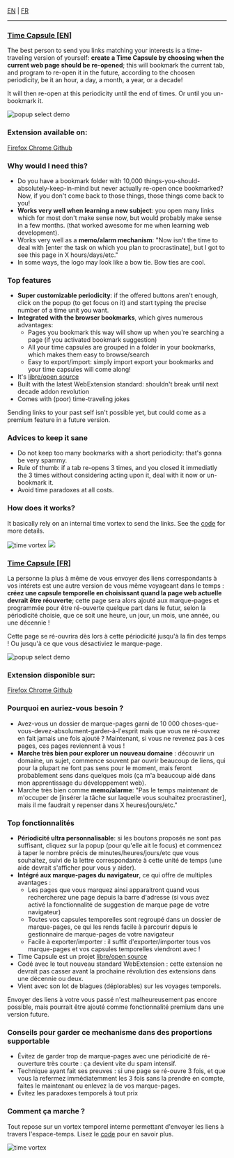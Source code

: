 <a href="#EN" rel="alternate" hreflang="en">EN</a> | <a href="#FR" rel="alternate" hreflang="fr">FR</a>

<hr>

<h3><a name="EN" href="#EN">Time Capsule [EN]</a></h3>

The best person to send you links matching your interests is a time-traveling version of yourself: <strong>create a Time Capsule by choosing when the current web page should be re-opened</strong>; this will bookmark the current tab, and program to re-open it in the future, according to the choosen periodicity, be it an hour, a day, a month, a year, or a decade!

It will then re-open at this periodicity until the end of times. Or until you un-bookmark it.

<img src="https://cloud.githubusercontent.com/assets/1596934/26828135/5223ec72-4ac0-11e7-9099-85bd92414565.gif" alt="popup select demo">

<h3>Extension available on:</h3>
<div class="marketplaces">
  <a href="https://addons.mozilla.org/en-US/addon/time-capsule" target="_blank">
    <i class="fa fa-firefox"></i>
    <span>Firefox</span>
  </a>
  <a href="https://chrome.google.com/webstore/detail/time-capsule/mmpajmbpehdbemfblpmkfmmdampljkdi" target="_blank">
    <i class="fa fa-chrome"></i>
    <span>Chrome</span>
  </a>
  <a href="http://github.com/maxlath/time-capsule" target="_blank">
    <i class="fa fa-github"></i>
    <span>Github</span>
  </a>
</div>

<h3>Why would I need this?</h3>
<ul class="bullet-list">
  <li>Do you have a bookmark folder with 10,000 things-you-should-absolutely-keep-in-mind but never actually re-open once bookmarked? Now, if you don't come back to those things, those things come back to you!</li>
  <li><strong>Works very well when learning a new subject</strong>: you open many links which for most don't make sense now, but would probably make sense in a few months. (that worked awesome for me when learning web development).</li>
  <li>
    Works very well as a <strong>memo/alarm mechanism</strong>: "Now isn't the time to deal with [enter the task on which you plan to procrastinate], but I got to see this page in X hours/days/etc."
  </li>
  <li>In some ways, the logo may look like a bow tie. Bow ties are cool.</li>
</ul>

<h3>Top features</h3>
<ul class="bullet-list">
  <li><strong>Super customizable periodicity</strong>: if the offered buttons aren't enough, click on the popup (to get focus on it) and start typing the precise number of a time unit you want.</li>
  <li><strong>Integrated with the browser bookmarks</strong>, which gives numerous advantages:
    <ul>
      <li>Pages you bookmark this way will show up when you're searching a page (if you activated bookmark suggestion)</li>
      <li>All your time capsules are grouped in a folder in your bookmarks, which makes them easy to browse/search</li>
      <li>Easy to export/import: simply import export your bookmarks and your time capsules will come along!</li>
    </ul>
  </li>
  <li>It's <a href="http://github.com/maxlath/time-capsule" title="read Time Capsule code on Github">libre/open source</a></li>
  <li>Built with the latest WebExtension standard: shouldn't break until next decade addon revolution</li>
  <li>Comes with (poor) time-traveling jokes</li>
</ul>

Sending links to your past self isn't possible yet, but could come as a premium feature in a future version.

<h3>Advices to keep it sane</h3>
<ul class="bullet-list">
  <li>Do not keep too many bookmarks with a short periodicity: that's gonna be very spammy.</li>
  <li>Rule of thumb: if a tab re-opens 3 times, and you closed it immediatly the 3 times without considering acting upon it, deal with it now or un-bookmark it.</li>
  <li>Avoid time paradoxes at all costs.</li>
</ul>

<h3>How does it works?</h3>
<p>
  It basically rely on an internal time vortex to send the links. See the <a href="https://github.com/maxlath/time-capsule">code</a> for more details.
</p>
<img src="https://i.ytimg.com/vi/B8zNLceCQXY/maxresdefault.jpg" alt="time vortex">

<a name="FR" href="#FR">
  <img src="https://raw.githubusercontent.com/maxlath/time-capsule/master/img/banners/time-capsule-on-dark-sky-with-title-and-subtitle.jpg">
  <h3>Time Capsule [FR]</h3>
</a>
La personne la plus à même de vous envoyer des liens correspondants à vos intérets est une autre version de vous même voyageant dans le temps : <strong>créez une capsule temporelle en choisissant quand la page web actuelle devrait être réouverte</strong>; cette page sera alors ajouté aux marque-pages et programmée pour être ré-ouverte quelque part dans le futur, selon la périodicité choisie, que ce soit une heure, un jour, un mois, une année, ou une décennie !

Cette page se ré-ouvrira dès lors à cette périodicité jusqu'à la fin des temps ! Ou jusqu'à ce que vous désactiviez le marque-page.

<img src="https://cloud.githubusercontent.com/assets/1596934/26828135/5223ec72-4ac0-11e7-9099-85bd92414565.gif" alt="popup select demo">

<h3>Extension disponible sur:</h3>
<div class="marketplaces">
  <a href="https://addons.mozilla.org/en-US/addon/time-capsule" target="_blank">
    <i class="fa fa-firefox"></i>
    <span>Firefox</span>
  </a>
  <a href="https://chrome.google.com/webstore/detail/time-capsule/mmpajmbpehdbemfblpmkfmmdampljkdi" target="_blank">
    <i class="fa fa-chrome"></i>
    <span>Chrome</span>
  </a>
  <a href="http://github.com/maxlath/time-capsule" target="_blank">
    <i class="fa fa-github"></i>
    <span>Github</span>
  </a>
</div>

<h3>Pourquoi en auriez-vous besoin ?</h3>
<ul class="bullet-list">
  <li>Avez-vous un dossier de marque-pages garni de 10 000 choses-que-vous-devez-absolument-garder-à-l'esprit mais que vous ne ré-ouvrez en fait jamais une fois ajouté ? Maintenant, si vous ne revenez pas à ces pages, ces pages reviennent à vous !</li>
  <li><strong>Marche très bien pour explorer un nouveau domaine</strong> : découvrir un domaine, un sujet, commence souvent par ouvrir beaucoup de liens, qui pour la plupart ne font pas sens pour le moment, mais feront probablement sens dans quelques mois (ça m'a beaucoup aidé dans mon apprentissage du développement web).</li>
  <li>
    Marche très bien comme <strong>memo/alarme</strong>: "Pas le temps maintenant de m'occuper de [insérer la tâche sur laquelle vous souhaitez procrastiner], mais il me faudrait y repenser dans X heures/jours/etc."
  </li>
</ul>

<h3>Top fonctionnalités</h3>
<ul class="bullet-list">
  <li><strong>Périodicité ultra personnalisable</strong>: si les boutons proposés ne sont pas suffisant, cliquez sur la popup (pour qu'elle ait le focus) et commencez à taper le nombre précis de minutes/heures/jours/etc que vous souhaitez, suivi de la lettre correspondante à cette unité de temps (une aide devrait s'afficher pour vous y aider).</li>
  <li><strong>Intégré aux marque-pages du navigateur</strong>, ce qui offre de multiples avantages :
    <ul>
      <li>Les pages que vous marquez ainsi apparaitront quand vous rechercherez une page depuis la barre d'adresse (si vous avez activé la fonctionnalité de suggestion de marque page de votre navigateur)</li>
      <li>Toutes vos capsules temporelles sont regroupé dans un dossier de marque-pages, ce qui les rends facile à parcourir depuis le gestionnaire de marque-pages de votre navigateur</li>
      <li>Facile à exporter/importer : il suffit d'exporter/importer tous vos marque-pages et vos capsules temporelles viendront avec !</li>
    </ul>
  </li>
  <li>Time Capsule est un projet <a href="http://github.com/maxlath/time-capsule" title="lire le code sur Github">libre/open source</a></li>
  <li>Codé avec le tout nouveau standard WebExtension : cette extension ne devrait pas casser avant la prochaine révolution des extensions dans une décennie ou deux.</li>
  <li>Vient avec son lot de blagues (déplorables) sur les voyages temporels.</li>
</ul>

Envoyer des liens à votre vous passé n'est malheureusement pas encore possible, mais pourrait être ajouté comme fonctionnalité premium dans une version future.

<h3>Conseils pour garder ce mechanisme dans des proportions supportable</h3>
<ul class="bullet-list">
  <li>Évitez de garder trop de marque-pages avec une périodicité de ré-ouverture très courte : ça devient vite du spam intensif.</li>
  <li>Technique ayant fait ses preuves : si une page se ré-ouvre 3 fois, et que vous la refermez immédiatemment les 3 fois sans la prendre en compte, faites le maintenant ou enlevez la de vos marque-pages.</li>
  <li>Évitez les paradoxes temporels à tout prix</li>
</ul>

<h3>Comment ça marche ?</h3>
<p>
  Tout repose sur un vortex temporel interne permettant d'envoyer les liens à travers l'espace-temps. Lisez le <a href="https://github.com/maxlath/time-capsule">code</a> pour en savoir plus.
</p>
<img src="https://i.ytimg.com/vi/B8zNLceCQXY/maxresdefault.jpg" alt="time vortex">
